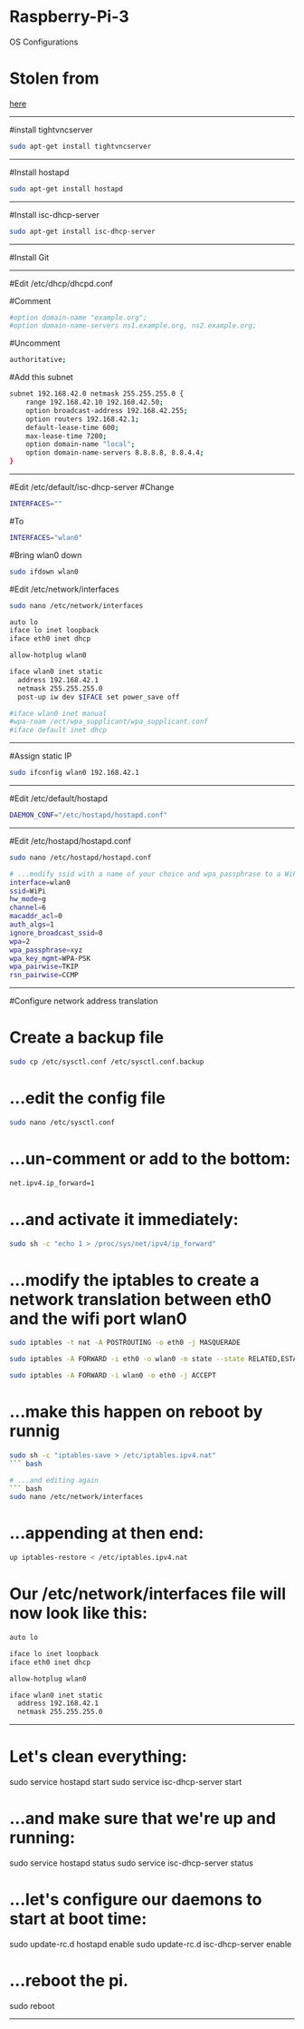 # Raspberry-Pi-3
OS Configurations

# Stolen from
[here](https://medium.com/@edoardo849/turn-a-raspberrypi-3-into-a-wifi-router-hotspot-41b03500080e)


---

#install tightvncserver
``` bash
sudo apt-get install tightvncserver
```
---

#Install hostapd

``` bash
sudo apt-get install hostapd
```

---

#Install isc-dhcp-server
``` bash
sudo apt-get install isc-dhcp-server
```

---

#Install Git

---

#Edit /etc/dhcp/dhcpd.conf

#Comment

``` bash
#option domain-name "example.org";
#option domain-name-servers ns1.example.org, ns2.example.org;
```

#Uncomment
``` bash
authoritative;
```

#Add this subnet
``` bash
subnet 192.168.42.0 netmask 255.255.255.0 {
    range 192.168.42.10 192.168.42.50;
    option broadcast-address 192.168.42.255;
    option routers 192.168.42.1;
    default-lease-time 600;
    max-lease-time 7200;
    option domain-name "local";
    option domain-name-servers 8.8.8.8, 8.8.4.4;
}
```

---

#Edit /etc/default/isc-dhcp-server
#Change

``` bash
INTERFACES=""
```

#To
``` bash
INTERFACES="wlan0"
```

#Bring wlan0 down
``` bash
sudo ifdown wlan0
```

#Edit /etc/network/interfaces

``` bash
sudo nano /etc/network/interfaces
```

``` bash
auto lo
iface lo inet loopback
iface eth0 inet dhcp

allow-hotplug wlan0

iface wlan0 inet static
  address 192.168.42.1
  netmask 255.255.255.0
  post-up iw dev $IFACE set power_save off

#iface wlan0 inet manual
#wpa-roam /ect/wpa_supplicant/wpa_supplicant.conf
#iface default inet dhcp
```

---

#Assign static IP

``` bash
sudo ifconfig wlan0 192.168.42.1
```

---

#Edit /etc/default/hostapd

``` bash
DAEMON_CONF="/etc/hostapd/hostapd.conf"
```

---

#Edit /etc/hostapd/hostapd.conf

``` bash
sudo nano /etc/hostapd/hostapd.conf
```

``` bash
# ...modify ssid with a name of your choice and wpa_passphrase to a WiFi authen
interface=wlan0
ssid=WiPi
hw_mode=g
channel=6
macaddr_acl=0
auth_algs=1
ignore_broadcast_ssid=0
wpa=2
wpa_passphrase=xyz
wpa_key_mgmt=WPA-PSK
wpa_pairwise=TKIP
rsn_pairwise=CCMP
```

---

#Configure network address translation

# Create a backup file
``` bash
sudo cp /etc/sysctl.conf /etc/sysctl.conf.backup
```


# ...edit the config file
``` bash
sudo nano /etc/sysctl.conf
```

# ...un-comment or add to the bottom:
``` bash
net.ipv4.ip_forward=1
```

# ...and activate it immediately:
``` bash
sudo sh -c "echo 1 > /proc/sys/net/ipv4/ip_forward"
```

# ...modify the iptables to create a network translation between eth0 and the wifi port wlan0
``` bash
sudo iptables -t nat -A POSTROUTING -o eth0 -j MASQUERADE
```
``` bash
sudo iptables -A FORWARD -i eth0 -o wlan0 -m state --state RELATED,ESTABLISHED -j ACCEPT
```
``` bash
sudo iptables -A FORWARD -i wlan0 -o eth0 -j ACCEPT
```

# ...make this happen on reboot by runnig
``` bash
sudo sh -c "iptables-save > /etc/iptables.ipv4.nat"
``` bash

# ...and editing again
``` bash
sudo nano /etc/network/interfaces
```

# ...appending at then end:
``` bash
up iptables-restore < /etc/iptables.ipv4.nat
```

# Our /etc/network/interfaces file will now look like this:

``` bash
auto lo

iface lo inet loopback
iface eth0 inet dhcp

allow-hotplug wlan0

iface wlan0 inet static
  address 192.168.42.1
  netmask 255.255.255.0
```

---

# Let's clean everything:
sudo service hostapd start
sudo service isc-dhcp-server start

# ...and make sure that we're up and running:
sudo service hostapd status
sudo service isc-dhcp-server status

# ...let's configure our daemons to start at boot time:
sudo update-rc.d hostapd enable
sudo update-rc.d isc-dhcp-server enable

# ...reboot the pi.
sudo reboot

---

















